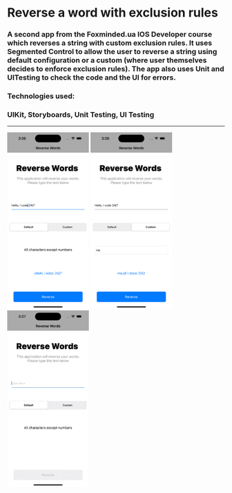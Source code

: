 # Reverse a word with exclusion rules
### A second app from the Foxminded.ua IOS Developer course which reverses a string with custom exclusion rules. It uses Segmented Control to allow the user to reverse a string using default configuration or a custom (where user themselves decides to enforce exclusion rules). The app also uses Unit and UITesting to check the code and the UI for errors.

### Technologies used: 

### UIKit, Storyboards, Unit Testing, UI Testing
-----------------------------------------------------
<p float="left">
<img src="Images/1.png"  width="189" height="409"> 
<img src="Images/2.png"  width="189" height="409"> 
<img src="Images/3.gif"  width="189" height="409"> 
</p>

